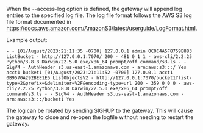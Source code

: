 When the --access-log option is defined, the gateway will append log entries to the specified log file. The log file format follows the AWS S3 log file format documented in https://docs.aws.amazon.com/AmazonS3/latest/userguide/LogFormat.html.

Example output:
```
- - [01/August/2023:21:11:35 -0700] 127.0.0.1 admin 0C0C4A5F8759E883 ListBucket - http://127.0.0.1:7070/ 200 - 481 0 1 1 - aws-cli/2.2.25 Python/3.8.8 Darwin/22.5.0 exe/x86_64 prompt/off command/s3.ls - - SigV4 - AuthHeader s3.us-east-1.amazonaws.com - arn:aws:s3:::/ Yes
acct1 bucket1 [01/August/2023:21:11:52 -0700] 127.0.0.1 acct1 0B9570A292BEE1E5 ListObjectsV2 - http://127.0.0.1:7070/bucket1?list-type=2&prefix=&delimiter=%2F&encoding-type=url 200 - 359 0 0 0 - aws-cli/2.2.25 Python/3.8.8 Darwin/22.5.0 exe/x86_64 prompt/off command/s3.ls - - SigV4 - AuthHeader s3.us-east-1.amazonaws.com - arn:aws:s3:::/bucket1 Yes
```

The log can be rotated by sending SIGHUP to the gateway. This will cause the gateway to close and re-open the logfile without needing to restart the gateway.